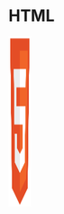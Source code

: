 # HTML


 <img align="center" alt="Rafa-HTML" height="300" width="40" src="https://raw.githubusercontent.com/devicons/devicon/master/icons/html5/html5-original.svg">
